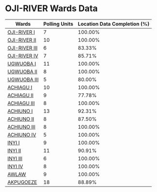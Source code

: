 
# OJI-RIVER Wards Data

| Wards | Polling Units | Location Data Completion (%) |
| ---- | ----- | ------- |
| [OJI-RIVER I](./wards/3169-oji-river-i) | 7 | 100.00% |
| [OJI-RIVER II](./wards/3170-oji-river-ii) | 10 | 100.00% |
| [OJI-RIVER III](./wards/3171-oji-river-iii) | 6 | 83.33% |
| [OJI-RIVER IV](./wards/3172-oji-river-iv) | 7 | 85.71% |
| [UGWUOBA I](./wards/3173-ugwuoba-i) | 11 | 100.00% |
| [UGWUOBA II](./wards/3174-ugwuoba-ii) | 8 | 100.00% |
| [UGWUOBA III](./wards/3175-ugwuoba-iii) | 5 | 80.00% |
| [ACHIAGU I](./wards/3176-achiagu-i) | 10 | 100.00% |
| [ACHIAGU II](./wards/3177-achiagu-ii) | 9 | 77.78% |
| [ACHIAGU III](./wards/3178-achiagu-iii) | 8 | 100.00% |
| [ACHIUNO I](./wards/3179-achiuno-i) | 13 | 92.31% |
| [ACHIUNO II](./wards/3180-achiuno-ii) | 8 | 87.50% |
| [ACHIUNO III](./wards/3181-achiuno-iii) | 8 | 100.00% |
| [ACHIUNO IV](./wards/3182-achiuno-iv) | 5 | 100.00% |
| [INYI I](./wards/3183-inyi-i) | 9 | 100.00% |
| [INYI II](./wards/3184-inyi-ii) | 11 | 90.91% |
| [INYI III](./wards/3185-inyi-iii) | 6 | 100.00% |
| [INYI IV](./wards/3186-inyi-iv) | 8 | 100.00% |
| [AWLAW](./wards/3187-awlaw) | 9 | 100.00% |
| [AKPUGOEZE](./wards/3188-akpugoeze) | 18 | 88.89% |




